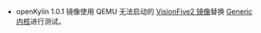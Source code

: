+ openKylin 1.0.1 镜像使用 QEMU 无法启动的 [VisionFive2 镜像](https://mirrors.aliyun.com/openkylin-cdimage/1.0.1/openKylin-1.0.1-visionfive2-riscv64.img.xz)替换 [Generic 内核](https://mirrors.aliyun.com/openkylin-cdimage/1.0/openKylin-1.0-hifive-unmatched-riscv64.img.xz)进行测试。

